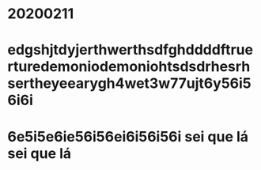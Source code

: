 # 20200211
# edgshjtdyjerthwerthsdfghddddftruerturedemoniodemoniohtsdsdrhesrhsertheyeearygh4wet3w77ujt6y56i56i6i
# 6e5i5e6ie56i56ei6i56i56i sei que lá <br> sei que lá
